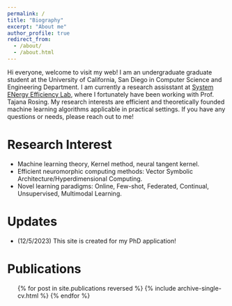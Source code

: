 ```yaml
---
permalink: /
title: "Biography"
excerpt: "About me"
author_profile: true
redirect_from: 
  - /about/
  - /about.html
---
```


Hi everyone, welcome to visit my web! I am an undergraduate graduate student at the University of California, San Diego in Computer Science and Engineering Department. I am currently a research assisstant at [System ENergy Efficiency Lab](http://varys.ucsd.edu/), where I fortunately have been working with Prof. Tajana Rosing. My research interests are efficient and theoretically founded machine learning algorithms applicable in practical settings. If you have any questions or needs, please reach out to me!

Research Interest
======
- Machine learning theory, Kernel method, neural tangent kernel.
- Efficient neuromorphic computing methods: Vector Symbolic Architecture/Hyperdimensional Computing.
- Novel learning paradigms: Online, Few-shot, Federated, Continual, Unsupervised, Multimodal Learning.


Updates
======
- (12/5/2023) This site is created for my PhD application!


Publications
======
<ul>{% for post in site.publications reversed %}
  {% include archive-single-cv.html %}
{% endfor %}<ul>
